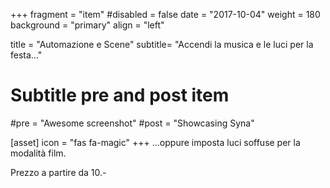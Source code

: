 +++
fragment = "item"
#disabled = false
date = "2017-10-04"
weight = 180
background = "primary"
align = "left"

title = "Automazione e Scene"
subtitle= "Accendi la musica e le luci per la festa..."

# Subtitle pre and post item
#pre = "Awesome screenshot"
#post = "Showcasing Syna"

[asset]
  icon = "fas fa-magic"
+++
...oppure imposta luci soffuse per la modalità film.

Prezzo a partire da 10.-